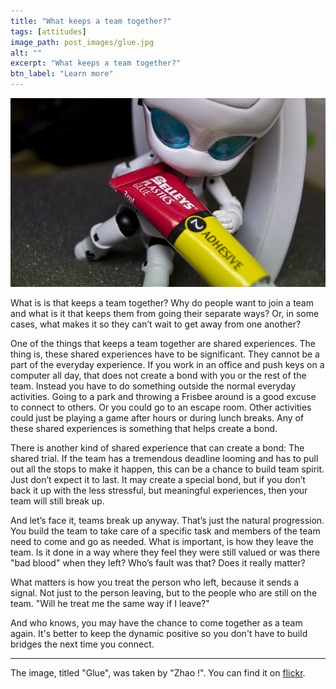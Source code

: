 ```yaml
---
title: "What keeps a team together?"
tags: [attitudes]
image_path: post_images/glue.jpg
alt: ""
excerpt: "What keeps a team together?"
btn_label: "Learn more"
---
```

![glue][image]

What is is that keeps a team together? Why do people want to join a team and what is it that keeps them from going their separate ways? Or, in some cases, what makes it so they can’t wait to get away from one another?

One of the things that keeps a team together are shared experiences. The thing is, these shared experiences have to be significant. They cannot be a part of the everyday experience. If you work in an office and push keys on a computer all day, that does not create a bond with you or the rest of the team. Instead you have to do something outside the normal everyday activities. Going to a park and throwing a Frisbee around is a good excuse to connect to others. Or you could go to an escape room. Other activities could just be playing a game after hours or during lunch breaks. Any of these shared experiences is something that helps create a bond.

There is another kind of shared experience that can create a bond: The shared trial. If the team has a tremendous deadline looming and has to pull out all the stops to make it happen, this can be a chance to build team spirit. Just don’t expect it to last. It may create a special bond, but if you don’t back it up with the less stressful, but meaningful experiences, then your team will still break up.

And let’s face it, teams break up anyway. That’s just the natural progression. You build the team to take care of a specific task and members of the team need to come and go as needed. What is important, is how they leave the team. Is it done in a way where they feel they were still valued or was there "bad blood" when they left? Who’s fault was that? Does it really matter?

What matters is how you treat the person who left, because it sends a signal. Not just to the person leaving, but to the people who are still on the team. "Will he treat me the same way if I leave?"

And who knows, you may have the chance to come together as a team again. It's better to keep the dynamic positive so you don't have to build bridges the next time you connect.

---
The image, titled "Glue", was taken by "Zhao !". You can find it on [flickr][flickr].

[image]: /images/post_images/glue.jpg
[flickr]: https://www.flickr.com/photos/kodomut/4654127816
